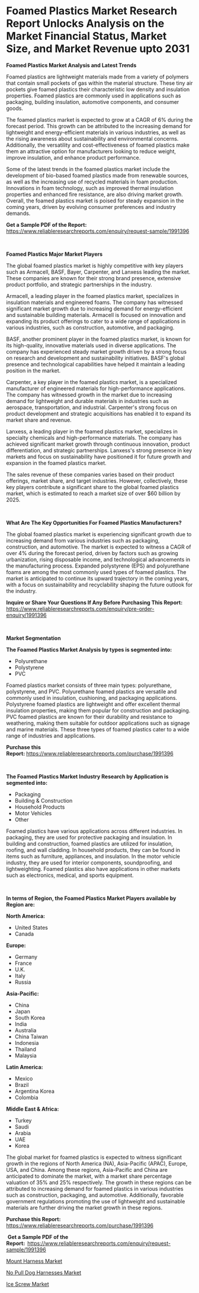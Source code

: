 <p><h1>Foamed Plastics Market Research Report Unlocks Analysis on the Market Financial Status, Market Size, and Market Revenue upto 2031</h1></p><p><strong>Foamed Plastics Market Analysis and Latest Trends</strong></p>
<p><p>Foamed plastics are lightweight materials made from a variety of polymers that contain small pockets of gas within the material structure. These tiny air pockets give foamed plastics their characteristic low density and insulation properties. Foamed plastics are commonly used in applications such as packaging, building insulation, automotive components, and consumer goods.</p><p>The foamed plastics market is expected to grow at a CAGR of 6% during the forecast period. This growth can be attributed to the increasing demand for lightweight and energy-efficient materials in various industries, as well as the rising awareness about sustainability and environmental concerns. Additionally, the versatility and cost-effectiveness of foamed plastics make them an attractive option for manufacturers looking to reduce weight, improve insulation, and enhance product performance.</p><p>Some of the latest trends in the foamed plastics market include the development of bio-based foamed plastics made from renewable sources, as well as the increasing use of recycled materials in foam production. Innovations in foam technology, such as improved thermal insulation properties and enhanced fire resistance, are also driving market growth. Overall, the foamed plastics market is poised for steady expansion in the coming years, driven by evolving consumer preferences and industry demands.</p></p>
<p><strong>Get a Sample PDF of the Report:&nbsp;</strong> <a href="https://www.reliableresearchreports.com/enquiry/request-sample/1991396">https://www.reliableresearchreports.com/enquiry/request-sample/1991396</a></p>
<p>&nbsp;</p>
<p><strong>Foamed Plastics Major Market Players</strong></p>
<p><p>The global foamed plastics market is highly competitive with key players such as Armacell, BASF, Bayer, Carpenter, and Lanxess leading the market. These companies are known for their strong brand presence, extensive product portfolio, and strategic partnerships in the industry. </p><p>Armacell, a leading player in the foamed plastics market, specializes in insulation materials and engineered foams. The company has witnessed significant market growth due to increasing demand for energy-efficient and sustainable building materials. Armacell is focused on innovation and expanding its product offerings to cater to a wide range of applications in various industries, such as construction, automotive, and packaging.</p><p>BASF, another prominent player in the foamed plastics market, is known for its high-quality, innovative materials used in diverse applications. The company has experienced steady market growth driven by a strong focus on research and development and sustainability initiatives. BASF's global presence and technological capabilities have helped it maintain a leading position in the market.</p><p>Carpenter, a key player in the foamed plastics market, is a specialized manufacturer of engineered materials for high-performance applications. The company has witnessed growth in the market due to increasing demand for lightweight and durable materials in industries such as aerospace, transportation, and industrial. Carpenter's strong focus on product development and strategic acquisitions has enabled it to expand its market share and revenue.</p><p>Lanxess, a leading player in the foamed plastics market, specializes in specialty chemicals and high-performance materials. The company has achieved significant market growth through continuous innovation, product differentiation, and strategic partnerships. Lanxess's strong presence in key markets and focus on sustainability have positioned it for future growth and expansion in the foamed plastics market.</p><p>The sales revenue of these companies varies based on their product offerings, market share, and target industries. However, collectively, these key players contribute a significant share to the global foamed plastics market, which is estimated to reach a market size of over $60 billion by 2025.</p></p>
<p>&nbsp;</p>
<p><strong>What Are The Key Opportunities For Foamed Plastics Manufacturers?</strong></p>
<p><p>The global foamed plastics market is experiencing significant growth due to increasing demand from various industries such as packaging, construction, and automotive. The market is expected to witness a CAGR of over 4% during the forecast period, driven by factors such as growing urbanization, rising disposable income, and technological advancements in the manufacturing process. Expanded polystyrene (EPS) and polyurethane foams are among the most commonly used types of foamed plastics. The market is anticipated to continue its upward trajectory in the coming years, with a focus on sustainability and recyclability shaping the future outlook for the industry.</p></p>
<p><strong>Inquire or Share Your Questions If Any Before Purchasing This Report:</strong> <a href="https://www.reliableresearchreports.com/enquiry/pre-order-enquiry/1991396">https://www.reliableresearchreports.com/enquiry/pre-order-enquiry/1991396</a></p>
<p>&nbsp;</p>
<p><strong>Market Segmentation</strong></p>
<p><strong>The Foamed Plastics Market Analysis by types is segmented into:</strong></p>
<p><ul><li>Polyurethane</li><li>Polystyrene</li><li>PVC</li></ul></p>
<p><p>Foamed plastics market consists of three main types: polyurethane, polystyrene, and PVC. Polyurethane foamed plastics are versatile and commonly used in insulation, cushioning, and packaging applications. Polystyrene foamed plastics are lightweight and offer excellent thermal insulation properties, making them popular for construction and packaging. PVC foamed plastics are known for their durability and resistance to weathering, making them suitable for outdoor applications such as signage and marine materials. These three types of foamed plastics cater to a wide range of industries and applications.</p></p>
<p><strong>Purchase this Report:&nbsp;</strong><a href="https://www.reliableresearchreports.com/purchase/1991396">https://www.reliableresearchreports.com/purchase/1991396</a></p>
<p>&nbsp;</p>
<p><strong>The Foamed Plastics Market Industry Research by Application is segmented into:</strong></p>
<p><ul><li>Packaging</li><li>Building & Construction</li><li>Household Products</li><li>Motor Vehicles</li><li>Other</li></ul></p>
<p><p>Foamed plastics have various applications across different industries. In packaging, they are used for protective packaging and insulation. In building and construction, foamed plastics are utilized for insulation, roofing, and wall cladding. In household products, they can be found in items such as furniture, appliances, and insulation. In the motor vehicle industry, they are used for interior components, soundproofing, and lightweighting. Foamed plastics also have applications in other markets such as electronics, medical, and sports equipment.</p></p>
<p>&nbsp;</p>
<p><strong>In terms of Region, the Foamed Plastics Market Players available by Region are:</strong></p>
<p>
    <p> <strong> North America: </strong>
        <ul>
            <li>United States</li>
            <li>Canada</li>
        </ul>
        </p> 
    <p> <strong> Europe: </strong>
        <ul>
            <li>Germany</li>
            <li>France</li>
            <li>U.K.</li>
            <li>Italy</li>
            <li>Russia</li>
        </ul>
        </p> 
    <p> <strong> Asia-Pacific: </strong>
        <ul>
            <li>China</li>
            <li>Japan</li>
            <li>South Korea</li>
            <li>India</li>
            <li>Australia</li>
            <li>China Taiwan</li>
            <li>Indonesia</li>
            <li>Thailand</li>
            <li>Malaysia</li>
        </ul>
        </p> 
    <p> <strong> Latin America: </strong>
        <ul>
            <li>Mexico</li>
            <li>Brazil</li>
            <li>Argentina Korea</li>
            <li>Colombia</li>
        </ul>
        </p> 
    <p> <strong> Middle East & Africa: </strong>
        <ul>
            <li>Turkey</li>
            <li>Saudi</li>
            <li>Arabia</li>
            <li>UAE</li>
            <li>Korea</li>
        </ul>
    </p>
    </p>
<p><p>The global market for foamed plastics is expected to witness significant growth in the regions of North America (NA), Asia-Pacific (APAC), Europe, USA, and China. Among these regions, Asia-Pacific and China are anticipated to dominate the market, with a market share percentage valuation of 35% and 25% respectively. The growth in these regions can be attributed to increasing demand for foamed plastics in various industries such as construction, packaging, and automotive. Additionally, favorable government regulations promoting the use of lightweight and sustainable materials are further driving the market growth in these regions.</p></p>
<p><strong>Purchase this Report: </strong><a href="https://www.reliableresearchreports.com/purchase/1991396">https://www.reliableresearchreports.com/purchase/1991396</a></p>
<p>&nbsp;<strong>Get a Sample PDF of the Report:&nbsp;&nbsp;</strong><a href="https://www.reliableresearchreports.com/enquiry/request-sample/1991396">https://www.reliableresearchreports.com/enquiry/request-sample/1991396</a></p>
<p><strong></strong></p>
<p><p><a href="https://view.publitas.com/reportprime-1/mount-harness-market-size-furnishes-valuable-information-encompassing-market-share-market-trends-and-projections-spanning-from-2023-to-2030/">Mount Harness Market</a></p><p><a href="https://view.publitas.com/reportprime-1/no-pull-dog-harnesses-market-research-report-the-key-to-successful-business-strategy-forecasted-for-period-from-2023-2030/">No Pull Dog Harnesses Market</a></p><p><a href="https://view.publitas.com/reportprime-1/ice-screw-market-size-evaluating-its-market-trends-growth-and-projections-2023-2030/">Ice Screw Market</a></p></p>